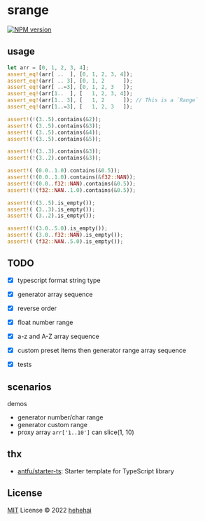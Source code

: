 # srange

[![NPM version](https://img.shields.io/npm/v/pkg-name?color=a1b858&label=)](https://www.npmjs.com/package/pkg-name)

## usage

``` rust
let arr = [0, 1, 2, 3, 4];
assert_eq!(arr[ ..  ], [0, 1, 2, 3, 4]);
assert_eq!(arr[ .. 3], [0, 1, 2      ]);
assert_eq!(arr[ ..=3], [0, 1, 2, 3   ]);
assert_eq!(arr[1..  ], [   1, 2, 3, 4]);
assert_eq!(arr[1.. 3], [   1, 2      ]); // This is a `Range`
assert_eq!(arr[1..=3], [   1, 2, 3   ]);

assert!(!(3..5).contains(&2));
assert!( (3..5).contains(&3));
assert!( (3..5).contains(&4));
assert!(!(3..5).contains(&5));

assert!(!(3..3).contains(&3));
assert!(!(3..2).contains(&3));

assert!( (0.0..1.0).contains(&0.5));
assert!(!(0.0..1.0).contains(&f32::NAN));
assert!(!(0.0..f32::NAN).contains(&0.5));
assert!(!(f32::NAN..1.0).contains(&0.5));

assert!(!(3..5).is_empty());
assert!( (3..3).is_empty());
assert!( (3..2).is_empty());

assert!(!(3.0..5.0).is_empty());
assert!( (3.0..f32::NAN).is_empty());
assert!( (f32::NAN..5.0).is_empty());
```

## TODO

- [x] typescript format string type
- [x] generator array sequence
- [x] reverse order
- [x] float number range
- [x] a-z and A-Z array sequence
- [x] custom preset items then generator range array sequence

- [x] tests

## scenarios

demos

- generator number/char range
- generator custom range
- proxy array `arr['1..10']` can slice(1, 10)

## thx

- [antfu/starter-ts](https://github.com/antfu/starter-ts): Starter template for TypeScript library

## License

[MIT](./LICENSE) License © 2022 [hehehai](https://github.com/hehehai)
